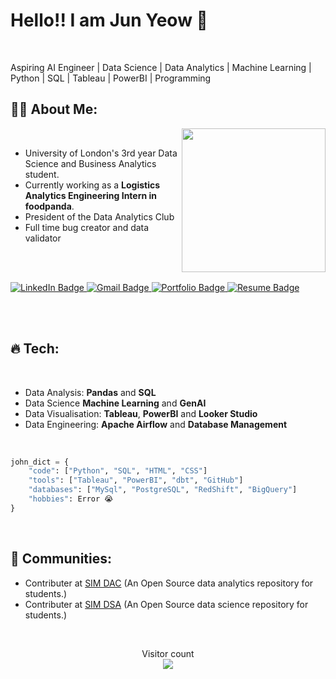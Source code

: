  # Hello!! I am Jun Yeow 👋

<br>

Aspiring AI Engineer | Data Science | Data Analytics | Machine Learning | Python | SQL | Tableau | PowerBI | Programming

<div >

  ## :man_technologist: About Me:
  <img align='right' src="https://gifsec.com/wp-content/uploads/2022/10/zenitsu-gif-2.gif" width="230">

  <br>
  
  - University of London's 3rd year Data Science and Business Analytics student. 
  - Currently working as a **Logistics Analytics Engineering Intern in foodpanda**.
  - President of the Data Analytics Club
  - Full time bug creator and data validator 
    
  <br>
  <br>
  
  <p>
      <a href="https://www.linkedin.com/in/junyeow/">
        <img src="https://img.shields.io/badge/LinkedIn-blue?style=for-the-badge&logo=linkedin&logoColor=white" alt="LinkedIn Badge"/>
      </a>
      <a href="mailto:junyeow89@gmail.com">
        <img src="https://img.shields.io/badge/Gmail-red?style=for-the-badge&logo=gmail&logoColor=white" alt="Gmail Badge"/>
      </a>
      <a href="https://johnyeow23.github.io/JunYeow-Website/">
        <img src="https://img.shields.io/badge/Portfolio-purple?style=for-the-badge&logo=google%20docs&logoColor=white&cacheSeconds=https%3A%2F%2Fprofile-counter.glitch.me%2FJohnYeow23%2Fcount.svg&link=https%3A%2F%2Fprofile-counter.glitch.me%2FJohnYeow23%2Fcount.svg" alt="Portfolio Badge"/>
      </a>
      <a href="https://drive.google.com/file/d/1x_-Z4a8l_AQXuItZqJBCvzND-3yAuS8Q/view">
        <img src="https://img.shields.io/badge/Resume-moss?style=for-the-badge&logo=google%20docs&logoColor=white&cacheSeconds=https%3A%2F%2Fprofile-counter.glitch.me%2FJohnYeow23%2Fcount.svg" alt="Resume Badge"/>
      </a>
  </p>
</div>

<br>
<br>

## :fire: Tech:

<br>

- Data Analysis: **Pandas** and **SQL**
- Data Science **Machine Learning** and **GenAI**
- Data Visualisation: **Tableau**, **PowerBI** and **Looker Studio**
- Data Engineering: **Apache Airflow** and **Database Management**

<br>

```python
john_dict = {
    "code": ["Python", "SQL", "HTML", "CSS"]
    "tools": ["Tableau", "PowerBI", "dbt", "GitHub"]
    "databases": ["MySql", "PostgreSQL", "RedShift", "BigQuery"]
    "hobbies": Error 😭
}
```

<br>

## :dancers: Communities:
- Contributer at [SIM DAC](https://github.com/DACSIM/DAC-Curriculum) (An Open Source data analytics repository for students.)
- Contributer at [SIM DSA](https://github.com/DACSIM/DSA-Curriculum) (An Open Source data science repository for students.)

<br>

<p align="center"> Visitor count<br>
    <img src="https://profile-counter.glitch.me/JohnYeow23/count.svg" />
</p>
